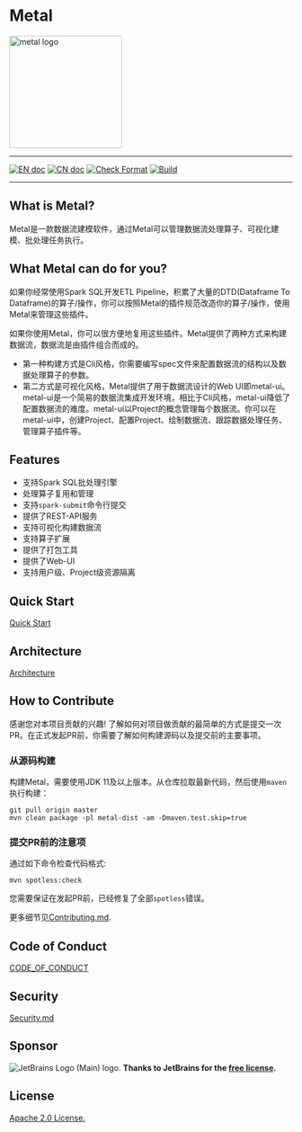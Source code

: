 # Metal

<img src="/metal-ui/public/images/metal_brand.svg" alt="metal logo" height="200px" align="center" />

---

[![EN doc](https://img.shields.io/badge/document-English-blue.svg)](README.md) [![CN doc](https://img.shields.io/badge/document-Chinese-yellow.svg)](README_cn.md)
[![Check Format](https://github.com/CheneyYin/metal/actions/workflows/check_format.yml/badge.svg)](https://github.com/CheneyYin/metal/actions/workflows/check_format.yml)
[![Build](https://github.com/CheneyYin/metal/actions/workflows/maven_build.yml/badge.svg)](https://github.com/CheneyYin/metal/actions/workflows/maven_build.yml)

---
## What is Metal?

Metal是一款数据流建模软件，通过Metal可以管理数据流处理算子、可视化建模、批处理任务执行。


## What Metal can do for you?

如果你经常使用Spark SQL开发ETL Pipeline，积累了大量的DTD(Dataframe To Dataframe)的算子/操作，你可以按照Metal的插件规范改造你的算子/操作，使用Metal来管理这些插件。

如果你使用Metal，你可以很方便地复用这些插件。Metal提供了两种方式来构建数据流，数据流是由插件组合而成的。

- 第一种构建方式是Cli风格，你需要编写spec文件来配置数据流的结构以及数据处理算子的参数。
- 第二方式是可视化风格，Metal提供了用于数据流设计的Web UI即metal-ui。metal-ui是一个简易的数据流集成开发环境，相比于Cli风格，metal-ui降低了配置数据流的难度。metal-ui以Project的概念管理每个数据流。你可以在metal-ui中，创建Project、配置Project、绘制数据流、跟踪数据处理任务、管理算子插件等。

## Features
- 支持Spark SQL批处理引擎
- 处理算子复用和管理
- 支持`spark-submit`命令行提交
- 提供了REST-API服务
- 支持可视化构建数据流
- 支持算子扩展
- 提供了打包工具
- 提供了Web-UI
- 支持用户级、Project级资源隔离

## Quick Start
[Quick Start](/doc/Quick_Start_cn.md)

## Architecture
[Architecture](/doc/Architecture_cn.md)

## How to Contribute

感谢您对本项目贡献的兴趣! 了解如何对项目做贡献的最简单的方式是提交一次PR。在正式发起PR前，你需要了解如何构建源码以及提交前的主要事项。

### 从源码构建

构建Metal，需要使用JDK 11及以上版本。从仓库拉取最新代码，然后使用`maven`执行构建：

```shell
git pull origin master
mvn clean package -pl metal-dist -am -Dmaven.test.skip=true 
```

### 提交PR前的注意项

通过如下命令检查代码格式:

```shell
mvn spotless:check
```

您需要保证在发起PR前，已经修复了全部`spotless`错误。

更多细节见[Contributing.md](CONTRIBUTING.md).

## Code of Conduct

[CODE_OF_CONDUCT](CODE_OF_CONDUCT.md)

## Security

[Security.md](SECURITY.md)
## Sponsor

<img src="https://resources.jetbrains.com/storage/products/company/brand/logos/jb_beam.svg" alt="JetBrains Logo (Main) logo.">
<strong>Thanks to JetBrains for the <a target="_blank" href="https://jb.gg/OpenSourceSupport">free license</a>.</strong><br>

## License

[Apache 2.0 License.](LICENSE)
